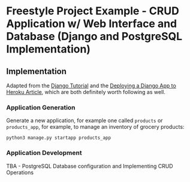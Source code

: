 # Freestyle Project Example - CRUD Application w/ Web Interface and Database (Django and PostgreSQL Implementation)

## Implementation

Adapted from the [Django Tutorial](https://docs.djangoproject.com/en/1.11/intro/tutorial01/) and the [Deploying a Django App to Heroku Article](https://devcenter.heroku.com/articles/deploying-python), which are both definitely worth following as well.

### Application Generation

Generate a new application, for example one called `products` or `products_app`, for example, to manage an inventory of grocery products:

```shell
python3 manage.py startapp products_app
```

### Application Development

TBA - PostgreSQL Database configuration and Implementing CRUD Operations
